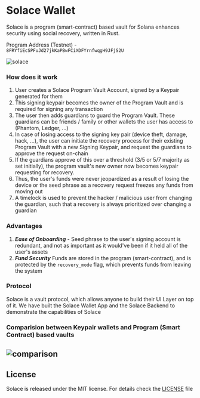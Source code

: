 # Solace Wallet

Solace is a program (smart-contract) based vault for Solana enhances security using social recovery, written in Rust.

Program Address (Testnet) - `8FRYfiEcSPFuJd27jkKaPBwFCiXDFYrnfwqgH9JFjS2U`

![solace](./assets/Solace.jpg)

### How does it work

1. User creates a Solace Program Vault Account, signed by a Keypair generated for them
2. This signing keypair becomes the owner of the Program Vault and is required for signing any transaction
3. The user then adds guardians to guard the Program Vault. These guardians can be friends / family or other wallets the user has access to (Phantom, Ledger, ...)
4. In case of losing access to the signing key pair (device theft, damage, hack, ...), the user can initiate the recovery process for their existing Program Vault with a new Signing Keypair, and request the guardians to approve the request on-chain
5. If the guardians approve of this over a threshold (3/5 or 5/7 majority as set initially), the program vault's new owner now becomes keypair requesting for recovery.
6. Thus, the user's funds were never jeopardized as a result of losing the device or the seed phrase as a recovery request freezes any funds from moving out
7. A timelock is used to prevent the hacker / malicious user from changing the guardian, such that a recovery is always prioritized over changing a guardian

### Advantages

1. **_Ease of Onboarding_** - Seed phrase to the user's signing account is redundant, and not as important as it would've been if it held all of the user's assets
2. **_Fund Security_** Funds are stored in the program (smart-contract), and is protected by the `recovery_mode` flag, which prevents funds from leaving the system

### Protocol

Solace is a vault protocol, which allows anyone to build their UI Layer on top of it. We have built the Solace Wallet App and the Solace Backend to demonstrate the capabilities of Solace

### Comparision between Keypair wallets and Program (Smart Contract) based vaults

![comparison](./assets/image.jpeg)
---

## License

Solace is released under the MIT license. For details check the [LICENSE](LICENSE) file
